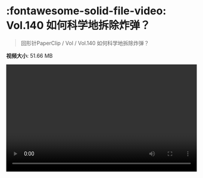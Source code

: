 # :fontawesome-solid-file-video: Vol.140 如何科学地拆除炸弹？

> 回形针PaperClip / Vol / Vol.140 如何科学地拆除炸弹？

**视频大小**: 51.66 MB

<video id="V-ef996b74f43fed1ce5df85a8dc95e117" width="512" height="288" preload="none" playsinline webkit-playsinline></video>